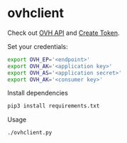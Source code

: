 # ovhclient

Check out [OVH API](https://api.ovh.com/console/) and [Create Token](https://api.ovh.com/createToken/).


Set your credentials:

```bash
export OVH_EP='<endpoint>'
export OVH_AK='<application key>'
export OVH_AS='<application secret>'
export OVH_AK='<consumer key>'
```

Install dependencies

```bash
pip3 install requirements.txt
```

Usage 
```bash
./ovhclient.py
```
